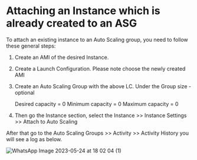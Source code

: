 # Attaching an Instance which is already created to an ASG

To attach an existing instance to an Auto Scaling group, you need to follow these general steps:

1. Create an AMI of the desired Instance. 
2. Create a Launch Configuration.
   Please note choose the newly created AMI 
3. Create an Auto Scaling Group with the above LC. 
   Under the Group size - optional 
   
   Desired capacity = 0
   Minimum capacity = 0
   Maximum capacity = 0
   
4. Then go the Instance section, select the Instance >> Instance Settings >> Attach to Auto Scaling

After that go to the Auto Scaling Groups >> Activity >> Activity History you will see a log as below.

![WhatsApp Image 2023-05-24 at 18 02 04 (1)](https://github.com/jijinmichael/ASG-Instance/assets/134680540/73ae1e1b-022a-40d2-80b1-9ddb39af4e83)
